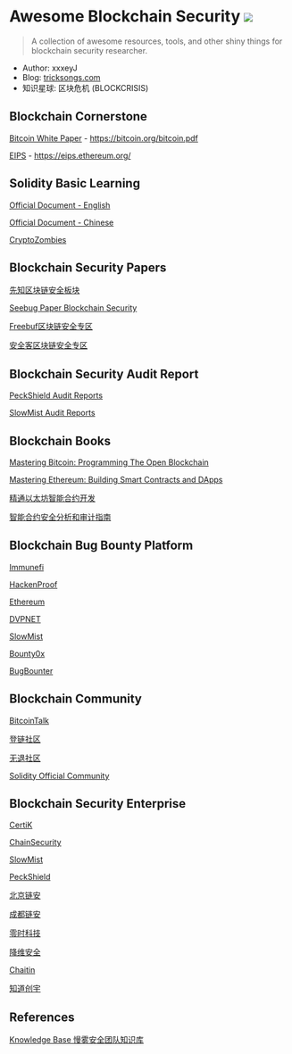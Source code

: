# Awesome Blockchain Security [![](https://awesome.re/badge-flat2.svg)](https://awesome.re)

> A collection of awesome resources, tools, and other shiny things for blockchain security researcher.

* Author: xxxeyJ
* Blog: [tricksongs.com](https://tricksongs.com/)
* 知识星球: 区块危机 (BLOCKCRISIS)

## Blockchain Cornerstone

[Bitcoin White Paper](https://bitcoin.org/bitcoin.pdf) - https://bitcoin.org/bitcoin.pdf

[EIPS](https://eips.ethereum.org/) - https://eips.ethereum.org/

## Solidity Basic Learning

[Official Document - English](https://docs.soliditylang.org/)

[Official Document - Chinese](https://learnblockchain.cn/docs/solidity/)

[CryptoZombies](https://cryptozombies.io/)

## Blockchain Security Papers

[先知区块链安全板块](https://xz.aliyun.com/node/24)

[Seebug Paper Blockchain Security](https://paper.seebug.org/category/blockchain/)

[Freebuf区块链安全专区](https://www.freebuf.com/articles/blockchain-articles/)

[安全客区块链安全专区](https://www.anquanke.com/tag/%E5%8C%BA%E5%9D%97%E9%93%BE%E5%AE%89%E5%85%A8)

## Blockchain Security Audit Report

[PeckShield Audit Reports](https://github.com/peckshield/publications/tree/master/audit_reports)

[SlowMist Audit Reports](https://github.com/slowmist/Knowledge-Base/tree/master/open-report)

## Blockchain Books

[Mastering Bitcoin: Programming The Open Blockchain](https://book.douban.com/subject/33476106/)

[Mastering Ethereum: Building Smart Contracts and DApps](https://book.douban.com/subject/33424766/)

[精通以太坊智能合约开发](https://book.douban.com/subject/30333939/)

[智能合约安全分析和审计指南](https://book.douban.com/subject/34613820/)

## Blockchain Bug Bounty Platform

[Immunefi](https://immunefi.com/)

[HackenProof](https://hackenproof.com/)

[Ethereum](https://bounty.ethereum.org/)

[DVPNET](https://dvpnet.io/)

[SlowMist](https://www.slowmist.io/#bugBounty)

[Bounty0x](https://bounty0x.io/)

[BugBounter](https://bugbounter.com/)

## Blockchain Community

[BitcoinTalk](https://bitcointalk.org/)

[登链社区](https://learnblockchain.cn/)

[无退社区](https://wutui.pro/)

[Solidity Official Community](https://forum.soliditylang.org/)

## Blockchain Security Enterprise

[CertiK](https://www.certik.io/)

[ChainSecurity](https://chainsecurity.com/)

[SlowMist](https://slowmist.com/)

[PeckShield](https://peckshield.cn/)

[北京链安](https://www.chainsguard.com/)

[成都链安](https://www.lianantech.com/)

[零时科技](https://noneage.com/)

[降维安全](https://johnwick.io/)

[Chaitin](https://www.chaitin.cn/zh/blockchain)

[知道创宇](https://knownseclab.com/)

## References

[Knowledge Base 慢雾安全团队知识库](https://github.com/slowmist/Knowledge-Base)
